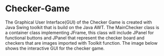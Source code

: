 # Checker-Game
The Graphical User Interface(GUI) of the Checker Game is created with Java Swing toolkit that is build on the Java AWT. The MainChecker class is a container class implementing JFrame, this class will include JPanel for functional buttons and JPanel that represent the checker board and checkers that are images imported with Toolkit function. The image below shows the interactive GUI for the checker game.
